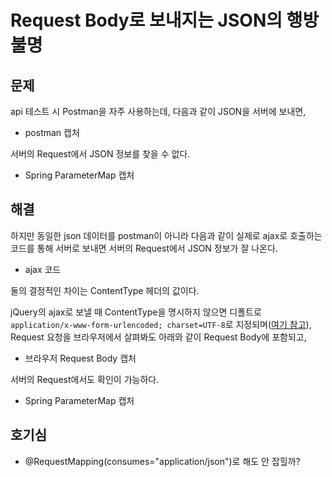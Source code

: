# Request Body로 보내지는 JSON의 행방 불명

## 문제

api 테스트 시 Postman을 자주 사용하는데, 다음과 같이 JSON을 서버에 보내면,

- postman 캡처

서버의 Request에서 JSON 정보를 찾을 수 없다.

- Spring ParameterMap 캡처

## 해결

하지만 동일한 json 데이터를 postman이 아니라 다음과 같이 실제로 ajax로 호출하는 코드를 통해 서버로 보내면 서버의 Request에서 JSON 정보가 잘 나온다.

- ajax 코드

둘의 결정적인 차이는 ContentType 헤더의 값이다.

jQuery의 ajax로 보낼 때 ContentType을 명시하지 않으면 디폴트로 `application/x-www-form-urlencoded; charset=UTF-8`로 지정되며([여기 참고](http://api.jquery.com/jQuery.ajax/)), Request 요청을 브라우저에서 살펴봐도 아래와 같이 Request Body에 포함되고,

- 브라우저 Request Body 캡처

서버의 Request에서도 확인이 가능하다.

- Spring ParameterMap 캡처

## 호기심

- @RequestMapping(consumes="application/json")로 해도 안 잡힐까?


